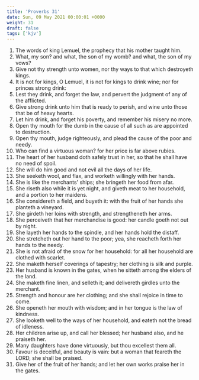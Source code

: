 ```yaml
---
title: 'Proverbs 31'
date: Sun, 09 May 2021 00:00:01 +0000
weight: 31
draft: false
tags: ['kjv'] 
---
```


1. The words of king Lemuel, the prophecy that his mother taught him.
2. What, my son? and what, the son of my womb? and what, the son of my vows?
3. Give not thy strength unto women, nor thy ways to that which destroyeth kings.
4. It is not for kings, O Lemuel, it is not for kings to drink wine; nor for princes strong drink:
5. Lest they drink, and forget the law, and pervert the judgment of any of the afflicted.
6. Give strong drink unto him that is ready to perish, and wine unto those that be of heavy hearts.
7. Let him drink, and forget his poverty, and remember his misery no more.
8. Open thy mouth for the dumb in the cause of all such as are appointed to destruction.
9. Open thy mouth, judge righteously, and plead the cause of the poor and needy.
10. Who can find a virtuous woman? for her price is far above rubies.
11. The heart of her husband doth safely trust in her, so that he shall have no need of spoil.
12. She will do him good and not evil all the days of her life.
13. She seeketh wool, and flax, and worketh willingly with her hands.
14. She is like the merchants' ships; she bringeth her food from afar.
15. She riseth also while it is yet night, and giveth meat to her household, and a portion to her maidens.
16. She considereth a field, and buyeth it: with the fruit of her hands she planteth a vineyard.
17. She girdeth her loins with strength, and strengtheneth her arms.
18. She perceiveth that her merchandise is good: her candle goeth not out by night.
19. She layeth her hands to the spindle, and her hands hold the distaff.
20. She stretcheth out her hand to the poor; yea, she reacheth forth her hands to the needy.
21. She is not afraid of the snow for her household: for all her household are clothed with scarlet.
22. She maketh herself coverings of tapestry; her clothing is silk and purple.
23. Her husband is known in the gates, when he sitteth among the elders of the land.
24. She maketh fine linen, and selleth it; and delivereth girdles unto the merchant.
25. Strength and honour are her clothing; and she shall rejoice in time to come.
26. She openeth her mouth with wisdom; and in her tongue is the law of kindness.
27. She looketh well to the ways of her household, and eateth not the bread of idleness.
28. Her children arise up, and call her blessed; her husband also, and he praiseth her.
29. Many daughters have done virtuously, but thou excellest them all.
30. Favour is deceitful, and beauty is vain: but a woman that feareth the LORD, she shall be praised.
31. Give her of the fruit of her hands; and let her own works praise her in the gates.
